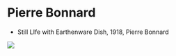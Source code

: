 # Pierre Bonnard

* Still LIfe with Earthenware Dish, 1918, Pierre Bonnard
<img src="https://64.media.tumblr.com/37b4fc5b775fc5caba2535df17c09971/a799e826ecbf2b92-c6/s1280x1920/ff020f288db4181f8e505c43e9e23758496c7363.jpg">

